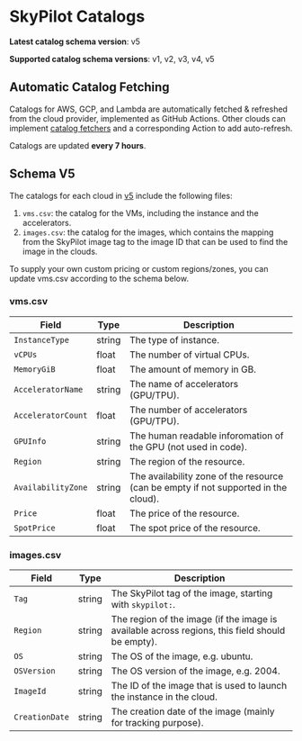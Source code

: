 # SkyPilot Catalogs

**Latest catalog schema version**: v5

**Supported catalog schema versions**: v1, v2, v3, v4, v5

## Automatic Catalog Fetching

Catalogs for AWS, GCP, and Lambda are automatically fetched & refreshed from the cloud provider, implemented as GitHub Actions. Other clouds can implement [catalog fetchers](https://github.com/skypilot-org/skypilot/tree/master/sky/clouds/service_catalog/data_fetchers) and a corresponding Action to add auto-refresh.

Catalogs are updated **every 7 hours**.


## Schema V5

The catalogs for each cloud in [v5](v5) include the following files:
1. `vms.csv`: the catalog for the VMs, including the instance and the accelerators.
2. `images.csv`: the catalog for the images, which contains the mapping from the SkyPilot image tag to the image ID that can be used to find the image in the clouds. 

To supply your own custom pricing or custom regions/zones, you can update vms.csv according to the schema below.

### vms.csv

| Field | Type | Description |
| ----- | ---- | ----------- |
| `InstanceType` | string | The type of instance. |
| `vCPUs` | float | The number of virtual CPUs. |
| `MemoryGiB` | float | The amount of memory in GB. |
| `AcceleratorName` | string | The name of accelerators (GPU/TPU). |
| `AcceleratorCount` | float | The number of accelerators (GPU/TPU). |
| `GPUInfo` | string | The human readable inforomation of the GPU (not used in code). |
| `Region` | string | The region of the resource. |
| `AvailabilityZone` | string | The availability zone of the resource (can be empty if not supported in the cloud). |
| `Price` | float | The price of the resource. |
| `SpotPrice` | float | The spot price of the resource. |

### images.csv
| Field | Type | Description |
| ----- | ---- | ----------- |
| `Tag` | string | The SkyPilot tag of the image, starting with `skypilot:`. |
| `Region` | string | The region of the image (if the image is available across regions, this field should be empty). |
| `OS` | string | The OS of the image, e.g. ubuntu. |
| `OSVersion` | string | The OS version of the image, e.g. 2004. |
| `ImageId` | string | The ID of the image that is used to launch the instance in the cloud. |
| `CreationDate` | string | The creation date of the image (mainly for tracking purpose). |

